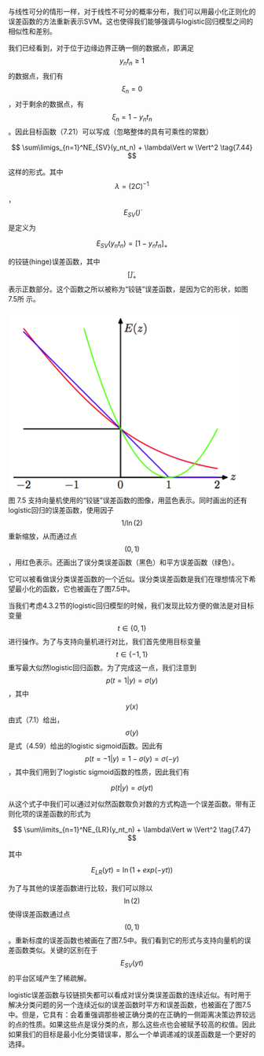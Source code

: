与线性可分的情形一样，对于线性不可分的概率分布，我们可以用最小化正则化的误差函数的方法重新表示SVM。这也使得我们能够强调与logistic回归模型之间的相似性和差别。    

我们已经看到，对于位于边缘边界正确一侧的数据点，即满足$$ y_nt_n \geq 1 $$的数据点，我们有$$ \xi_n = 0 $$，对于剩余的数据点，有$$ \xi_n = 1 − y_nt_n $$。因此目标函数（7.21）可以写成（忽略整体的具有可乘性的常数）

$$
\sum\limigs_{n=1}^NE_{SV}(y_nt_n) + \lambda\Vert w \Vert^2 \tag{7.44}
$$

这样的形式。其中$$ \lambda = (2C)^{−1} $$，$$ E_{SV}(\dot) $$是定义为

$$
E_{SV}(y_nt_n) = [1 - y_nt_n]_{+} \tag{7.45}
$$

的铰链(hinge)误差函数，其中$$ [\dot]_{+} $$表示正数部分。这个函数之所以被称为“铰链”误差函数，是因为它的形状，如图7.5所 示。

![图 7-5](images/hinge.png)      
图 7.5 支持向量机使用的“铰链”误差函数的图像，用蓝色表示。同时画出的还有logistic回归的误差函数，使用因子$$ 1/\ln(2) $$重新缩放，从而通过点$$ (0, 1) $$，用红色表示。还画出了误分类误差函数（黑色）和平方误差函数（绿色）。

它可以被看做误分类误差函数的一个近似。误分类误差函数是我们在理想情况下希望最小化的函数，它也被画在了图7.5中。

当我们考虑4.3.2节的logistic回归模型的时候，我们发现比较方便的做法是对目标变量$$ t \in \{0, 1\} $$进行操作。为了与支持向量机进行对比，我们首先使用目标变量$$ t \in \{−1, 1\} $$重写最大似然logistic回归函数。为了完成这一点，我们注意到$$ p(t=1|y) = \sigma(y) $$，其中$$ y(x) $$由式（7.1）给出，$$ \sigma(y) $$是式（4.59）给出的logistic sigmoid函数。因此有$$ p(t = −1|y) = 1 − \sigma(y) = \sigma(−y)
$$，其中我们用到了logistic sigmoid函数的性质，因此我们有    

$$
p(t|y) = \sigma(yt) \tag{7.46}
$$

从这个式子中我们可以通过对似然函数取负对数的方式构造一个误差函数。带有正则化项的误差函数的形式为    

$$
\sum\limits_{n=1}^NE_{LR}(y_nt_n) + \lambda\Vert w \Vert^2 \tag{7.47}
$$

其中    

$$
E_{LR}(yt) = \ln(1 + exp(-yt)) \tag{7.48}
$$

为了与其他的误差函数进行比较，我们可以除以$$ \ln(2) $$使得误差函数通过点$$ (0, 1) $$。重新标度的误差函数也被画在了图7.5中。我们看到它的形式与支持向量机的误差函数类似。关键的区别在于$$ E_{SV}(yt) $$的平台区域产生了稀疏解。    

logistic误差函数与铰链损失都可以看成对误分类误差函数的连续近似。有时用于解决分类问题的另一个连续近似的误差函数时平方和误差函数，也被画在了图7.5中。但是，它具有：会着重强调那些被正确分类的在正确的一侧距离决策边界较远的点的性质。如果这些点是误分类的点，那么这些点也会被赋予较高的权值。因此如果我们的目标是最小化分类错误率，那么一个单调递减的误差函数是一个更好的选择。    

